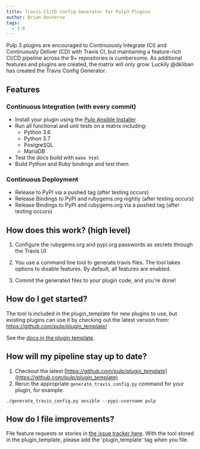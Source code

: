 ```yaml
---
title: Travis CI/CD Config Generator for Pulp3 Plugins
author: Brian Bouterse
tags:
  - 3.0
---
```


Pulp 3 plugins are encouraged to Continuously Integrate (CI) and Continuously Deliver (CD) with
Travis CI, but maintaining a feature-rich CI/CD pipeline across the 9+ repositories is cumbersome.
As additional features and plugins are created, the matrix will only grow. Luckily @dkliban has
created the Travis Config Generator.


## Features

### Continuous Integration (with every commit)

* Install your plugin using the [Pulp Ansible Installer](https://github.com/pulp/ansible-pulp)
* Run all functional and unit tests on a matrix including:
  * Python 3.6
  * Python 3.7
  * PostgreSQL
  * MariaDB
* Test the docs build with `make html`
* Build Python and Ruby bindings and test them

### Continuous Deployment

* Release to PyPI via a pushed tag (after testing occurs)
* Release Bindings to PyPI and rubygems.org nightly (after testing occurs)
* Release Bindings to PyPI and rubygems.org via a pushed tag (after testing occurs)


## How does this work? (high level)

1. Configure the rubygems.org and pypi.org passwords as secrets through the Travis UI

2. You use a command line tool to generate travis files. The tool takes options to disable features.
   By default, all features are enabled.

3. Commit the generated files to your plugin code, and you're done!


## How do I get started?

The tool is included in the plugin_template for new plugins to use, but existing plugins can use it
by checking out the latest version from: https://github.com/pulp/plugin_template/

See the [docs in the plugin template](https://github.com/pulp/plugin_template#travis-configuration).


## How will my pipeline stay up to date?

1. Checkout the latest [https://github.com/pulp/plugin_template](https://github.com/pulp/plugin_template)
2. Rerun the appropriate `generate_travis_config.py` command for your plugin, for example:

```
./generate_travis_config.py ansible --pypi-username pulp
```


## How do I file improvements?

File feature requests or stories in [the issue tracker here](https://pulp.plan.io/issues/new). With
the tool stored in the plugin_template, please add the 'plugin_template' tag when you file.
